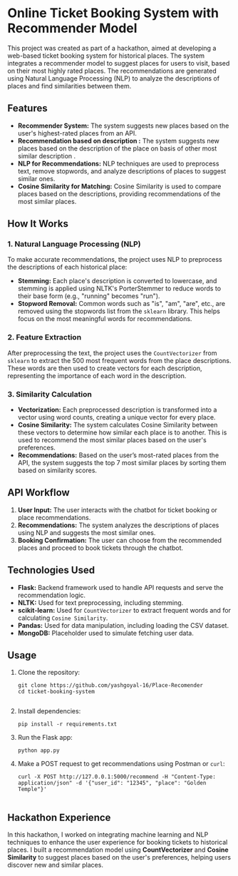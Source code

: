 

<body>

<h1>Online Ticket Booking System with Recommender Model</h1>

<p>
    This project was created as part of a hackathon, aimed at developing a web-based ticket booking system for historical places. The system integrates a recommender model to suggest places for users to visit, based on their most highly rated places. 
    The recommendations are generated using Natural Language Processing (NLP) to analyze the descriptions of places and find similarities between them.
</p>

<h2>Features</h2>
<ul>
    <li><strong>Recommender System:</strong> The system suggests new places based on the user's highest-rated places from an API.</li>
    <li><strong>Recommendation based on description :</strong> The system suggests new places based on the description of the place on basis of other most similar description . </li>
    <li><strong>NLP for Recommendations:</strong> NLP techniques are used to preprocess text, remove stopwords, and analyze descriptions of places to suggest similar ones.</li>
    <li><strong>Cosine Similarity for Matching:</strong> Cosine Similarity is used to compare places based on the descriptions, providing recommendations of the most similar places.</li>
</ul>

<h2>How It Works</h2>

<h3>1. Natural Language Processing (NLP)</h3>
<p>
    To make accurate recommendations, the project uses NLP to preprocess the descriptions of each historical place:
</p>
<ul>
    <li><strong>Stemming:</strong> Each place's description is converted to lowercase, and stemming is applied using NLTK's PorterStemmer to reduce words to their base form (e.g., "running" becomes "run").</li>
    <li><strong>Stopword Removal:</strong> Common words such as "is", "am", "are", etc., are removed using the stopwords list from the <code>sklearn</code> library. This helps focus on the most meaningful words for recommendations.</li>
</ul>

<h3>2. Feature Extraction</h3>
<p>
    After preprocessing the text, the project uses the <code>CountVectorizer</code> from <code>sklearn</code> to extract the 500 most frequent words from the place descriptions. These words are then used to create vectors for each description, representing the importance of each word in the description. 
</p>

<h3>3. Similarity Calculation</h3>
<ul>
    <li><strong>Vectorization:</strong> Each preprocessed description is transformed into a vector using word counts, creating a unique vector for every place.</li>
    <li><strong>Cosine Similarity:</strong> The system calculates Cosine Similarity between these vectors to determine how similar each place is to another. This is used to recommend the most similar places based on the user's preferences.</li>
    <li><strong>Recommendations:</strong> Based on the user’s most-rated places from the API, the system suggests the top 7 most similar places by sorting them based on similarity scores.</li>
</ul>

<h2>API Workflow</h2>
<ol>
    <li><strong>User Input:</strong> The user interacts with the chatbot for ticket booking or place recommendations.</li>
    <li><strong>Recommendations:</strong> The system analyzes the descriptions of places using NLP and suggests the most similar ones.</li>
    <li><strong>Booking Confirmation:</strong> The user can choose from the recommended places and proceed to book tickets through the chatbot.</li>
</ol>

<h2>Technologies Used</h2>
<ul>
    <li><strong>Flask:</strong> Backend framework used to handle API requests and serve the recommendation logic.</li>
    <li><strong>NLTK:</strong> Used for text preprocessing, including stemming.</li>
    <li><strong>scikit-learn:</strong> Used for <code>CountVectorizer</code> to extract frequent words and for calculating <code>Cosine Similarity</code>.</li>
    <li><strong>Pandas:</strong> Used for data manipulation, including loading the CSV dataset.</li>
    <li><strong>MongoDB:</strong> Placeholder used to simulate fetching user data.</li>
</ul>

<h2>Usage</h2>
<ol>
    <li>Clone the repository:
        <pre><code>git clone https://github.com/yashgoyal-16/Place-Recomender
cd ticket-booking-system
        </code></pre>
    </li>
    <li>Install dependencies:
        <pre><code>pip install -r requirements.txt</code></pre>
    </li>
    <li>Run the Flask app:
        <pre><code>python app.py</code></pre>
    </li>
    <li>Make a POST request to get recommendations using Postman or <code>curl</code>:
        <pre><code>curl -X POST http://127.0.0.1:5000/recommend -H "Content-Type: application/json" -d '{"user_id": "12345", "place": "Golden Temple"}'
        </code></pre>
    </li>
</ol>

<h2>Hackathon Experience</h2>
<p>
    In this hackathon, I worked on integrating machine learning and NLP techniques to enhance the user experience for booking tickets to historical places. I built a recommendation model using <strong>CountVectorizer</strong> and <strong>Cosine Similarity</strong> to suggest places based on the user's preferences, helping users discover new and similar places.
</p>


</body>
</html>
